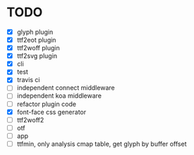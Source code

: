 TODO
===

- [x] glyph plugin
- [x] ttf2eot plugin
- [x] ttf2woff plugin
- [x] ttf2svg plugin
- [x] cli
- [x] test
- [x] travis ci
- [ ] independent connect middleware
- [ ] independent koa middleware
- [ ] refactor plugin code 
- [x] font-face css generator
- [ ] ttf2woff2
- [ ] otf
- [ ] app
- [ ] ttfmin, only analysis cmap table, get glyph by buffer offset
